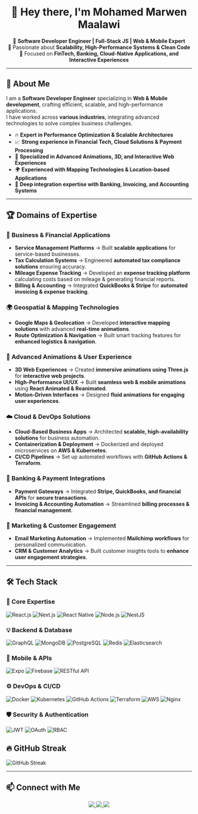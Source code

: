 <h1 align="center">👋 Hey there, I'm Mohamed Marwen Maalawi </h1>

<p align="center">
   🚀 <b>Software Developer Engineer | Full-Stack JS | Web & Mobile Expert</b><br>
   🔹 Passionate about <b>Scalability, High-Performance Systems & Clean Code</b><br>
   🏦 Focused on <b>FinTech, Banking, Cloud-Native Applications, and Interactive Experiences</b>
</p>

---

## 🚀 About Me  

I am a **Software Developer Engineer** specializing in **Web & Mobile development**, crafting efficient, scalable, and high-performance applications.  
I have worked across **various industries**, integrating advanced technologies to solve complex business challenges.

- 🔥 **Expert in Performance Optimization & Scalable Architectures**  
- 📈 **Strong experience in Financial Tech, Cloud Solutions & Payment Processing**  
- 🎨 **Specialized in Advanced Animations, 3D, and Interactive Web Experiences**  
- 🌍 **Experienced with Mapping Technologies & Location-based Applications**  
- 🏦 **Deep integration expertise with Banking, Invoicing, and Accounting Systems**  

---

## 🏆 Domains of Expertise  

### 🏢 **Business & Financial Applications**
- **Service Management Platforms** → Built **scalable applications** for service-based businesses.  
- **Tax Calculation Systems** → Engineered **automated tax compliance solutions** ensuring accuracy.  
- **Mileage Expense Tracking** → Developed an **expense tracking platform** calculating costs based on mileage & generating financial reports.  
- **Billing & Accounting** → Integrated **QuickBooks & Stripe** for **automated invoicing & expense tracking**.  

### 🌍 **Geospatial & Mapping Technologies**
- **Google Maps & Geolocation** → Developed **interactive mapping solutions** with advanced **real-time animations**.  
- **Route Optimization & Navigation** → Built smart tracking features for **enhanced logistics & navigation**.  

### 🎨 **Advanced Animations & User Experience**
- **3D Web Experiences** → Created **immersive animations using Three.js** for **interactive web projects**.  
- **High-Performance UI/UX** → Built **seamless web & mobile animations** using **React Animated & Reanimated**.  
- **Motion-Driven Interfaces** → Designed **fluid animations for engaging user experiences**.  

### ☁️ **Cloud & DevOps Solutions**
- **Cloud-Based Business Apps** → Architected **scalable, high-availability solutions** for business automation.  
- **Containerization & Deployment** → Dockerized and deployed microservices on **AWS & Kubernetes**.  
- **CI/CD Pipelines** → Set up automated workflows with **GitHub Actions & Terraform**.  

### 🏦 **Banking & Payment Integrations**
- **Payment Gateways** → Integrated **Stripe, QuickBooks, and financial APIs** for **secure transactions**.  
- **Invoicing & Accounting Automation** → Streamlined **billing processes & financial management**.  

### 📩 **Marketing & Customer Engagement**
- **Email Marketing Automation** → Implemented **Mailchimp workflows** for personalized communication.  
- **CRM & Customer Analytics** → Built customer insights tools to **enhance user engagement strategies**.  

---

## 🛠️ Tech Stack  

### **🚀 Core Expertise**
![React.js](https://img.shields.io/badge/React.js-61DAFB?style=for-the-badge&logo=react&logoColor=black)
![Next.js](https://img.shields.io/badge/Next.js-000000?style=for-the-badge&logo=nextdotjs&logoColor=white)
![React Native](https://img.shields.io/badge/React_Native-20232A?style=for-the-badge&logo=react&logoColor=61DAFB)
![Node.js](https://img.shields.io/badge/Node.js-339933?style=for-the-badge&logo=node.js&logoColor=white)
![NestJS](https://img.shields.io/badge/NestJS-E0234E?style=for-the-badge&logo=nestjs&logoColor=white)

### **💡 Backend & Database**
![GraphQL](https://img.shields.io/badge/GraphQL-E10098?style=for-the-badge&logo=graphql&logoColor=white)
![MongoDB](https://img.shields.io/badge/MongoDB-47A248?style=for-the-badge&logo=mongodb&logoColor=white)
![PostgreSQL](https://img.shields.io/badge/PostgreSQL-316192?style=for-the-badge&logo=postgresql&logoColor=white)
![Redis](https://img.shields.io/badge/Redis-DC382D?style=for-the-badge&logo=redis&logoColor=white)
![Elasticsearch](https://img.shields.io/badge/Elasticsearch-005571?style=for-the-badge&logo=elasticsearch&logoColor=white)

### **📲 Mobile & APIs**
![Expo](https://img.shields.io/badge/Expo-000020?style=for-the-badge&logo=expo&logoColor=white)
![Firebase](https://img.shields.io/badge/Firebase-FFCA28?style=for-the-badge&logo=firebase&logoColor=black)
![RESTful API](https://img.shields.io/badge/REST_API-02569B?style=for-the-badge&logo=api&logoColor=white)

### **⚙️ DevOps & CI/CD**
![Docker](https://img.shields.io/badge/Docker-2496ED?style=for-the-badge&logo=docker&logoColor=white)
![Kubernetes](https://img.shields.io/badge/Kubernetes-326CE5?style=for-the-badge&logo=kubernetes&logoColor=white)
![GitHub Actions](https://img.shields.io/badge/GitHub_Actions-2088FF?style=for-the-badge&logo=github-actions&logoColor=white)
![Terraform](https://img.shields.io/badge/Terraform-623CE4?style=for-the-badge&logo=terraform&logoColor=white)
![AWS](https://img.shields.io/badge/AWS-232F3E?style=for-the-badge&logo=amazon-aws&logoColor=white)
![Nginx](https://img.shields.io/badge/Nginx-009639?style=for-the-badge&logo=nginx&logoColor=white)

### **🛡️ Security & Authentication**
![JWT](https://img.shields.io/badge/JWT-000000?style=for-the-badge&logo=json-web-tokens&logoColor=white)
![OAuth](https://img.shields.io/badge/OAuth-FF4500?style=for-the-badge&logo=oauth&logoColor=white)
![RBAC](https://img.shields.io/badge/RBAC-007ACC?style=for-the-badge&logo=rbac&logoColor=white)



## 🔥 GitHub Streak
![GitHub Streak](https://github-readme-streak-stats.herokuapp.com/?user=marwenmaalawi&theme=tokyonight&hide_current_streak=true)

---

## 📫 Connect with Me  

<p align="center">
   <a href="https://www.linkedin.com/in/mohamed-marwen-maalawi-61692620b">
      <img src="https://img.shields.io/badge/LinkedIn-0A66C2?style=for-the-badge&logo=linkedin&logoColor=white" />
   </a>
   <a href="https://github.com/marwenmaalawi">
      <img src="https://img.shields.io/badge/GitHub-181717?style=for-the-badge&logo=github&logoColor=white" />
   </a>
     <a href="mailto:mohamedmarwen.maalawi@gmail.com">
      <img src="https://img.shields.io/badge/Email-mohamedmarwen.maalawi@gmail.com-D14836?style=for-the-badge&logo=gmail&logoColor=white" />
   </a>
</p>
